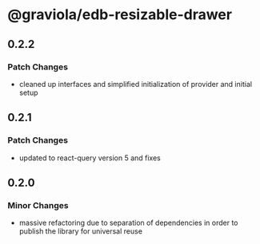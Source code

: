 # @graviola/edb-resizable-drawer

## 0.2.2

### Patch Changes

- cleaned up interfaces and simplified initialization of provider and initial setup

## 0.2.1

### Patch Changes

- updated to react-query version 5 and fixes

## 0.2.0

### Minor Changes

- massive refactoring due to separation of dependencies in order to publish the library for universal reuse
